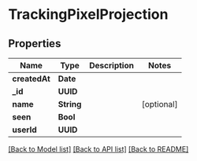 # TrackingPixelProjection

## Properties
Name | Type | Description | Notes
------------ | ------------- | ------------- | -------------
**createdAt** | **Date** |  | 
**_id** | **UUID** |  | 
**name** | **String** |  | [optional] 
**seen** | **Bool** |  | 
**userId** | **UUID** |  | 

[[Back to Model list]](../README#documentation-for-models) [[Back to API list]](../README#documentation-for-api-endpoints) [[Back to README]](../README)


